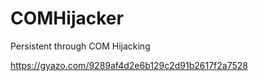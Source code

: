 # COMHijacker
Persistent through COM Hijacking


https://gyazo.com/9289af4d2e6b129c2d91b2617f2a7528
